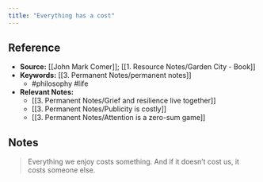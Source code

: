 ```yaml
---
title: "Everything has a cost"
---
```

## Reference
- **Source:** [[John Mark Comer]]; [[1. Resource Notes/Garden City - Book]]
- **Keywords:** [[3. Permanent Notes/permanent notes]]
	- #philosophy #life
- **Relevant Notes:**
	- [[3. Permanent Notes/Grief and resilience live together]]
	- [[3. Permanent Notes/Publicity is costly]]
	- [[3. Permanent Notes/Attention is a zero-sum game]]
## Notes
> Everything we enjoy costs something. And if it doesn’t cost us, it costs someone else.